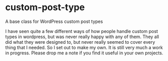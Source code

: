# custom-post-type
A base class for WordPress custom post types

I have seen quite a few different ways of how people handle custom post types in wordpress, but was never really happy with any of them.  They all did what they were designed to, but never really seemed to cover every thing that I needed.  So I set out to make my own.  It is still very much a work in progress.  Please drop me a note if you find it useful in your own projects.
